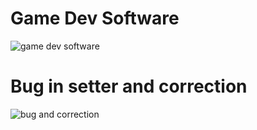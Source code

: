 # Game Dev Software
![game dev software](https://user-images.githubusercontent.com/40396070/82011642-811d3c80-966d-11ea-9f51-e573d225e2a6.PNG)

# Bug in setter and correction
![bug and correction](https://user-images.githubusercontent.com/40396070/82011644-82e70000-966d-11ea-9e70-56c94b257500.PNG)
